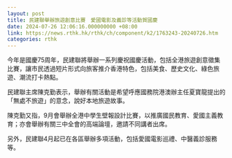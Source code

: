 ```yaml
---
layout: post
title: 民建聯舉辦旅遊創意比賽　愛國電影及義診等活動賀國慶
date: 2024-07-26 12:06:16.000000000 +08:00
link: https://news.rthk.hk/rthk/ch/component/k2/1763243-20240726.htm
categories: rthk
---
```


今年是國慶75周年，民建聯將舉辦一系列慶祝國慶活動，包括全港旅遊創意徵集比賽，讓市民透過短片形式向旅客推介香港特色，包括美食、歷史文化、綠色旅遊、潮流打卡熱點。

民建聯主席陳克勤表示，舉辦有關活動是希望呼應國務院港澳辦主任夏寶龍提出的「無處不旅遊」的意念，說好本地旅遊故事。

陳克勤又指，9月會舉辦全港中學生壁報設計比賽，以推廣國民教育、愛國主義教育；亦會舉辦有關三中全會的高端論壇，邀請不同講者出席。

另外，民建聯4月起已在各區舉辦多項活動，包括愛國電影巡禮、中醫義診服務等。

